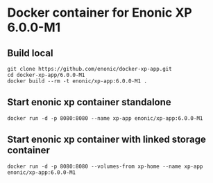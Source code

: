# Docker container for Enonic XP 6.0.0-M1

## Build local

    git clone https://github.com/enonic/docker-xp-app.git
    cd docker-xp-app/6.0.0-M1
    docker build --rm -t enonic/xp-app:6.0.0-M1 .

## Start enonic xp container standalone

    docker run -d -p 8080:8080 --name xp-app enonic/xp-app:6.0.0-M1

## Start enonic xp container with linked storage container

    docker run -d -p 8080:8080 --volumes-from xp-home --name xp-app enonic/xp-app:6.0.0-M1
